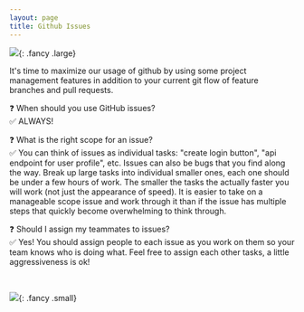 ```yaml
---
layout: page
title: Github Issues
---
```



![](img/issuesviews.jpg){: .fancy .large}

It's time to maximize our usage of github by using some project management features in addition to your current git flow of feature branches and pull requests.

❓ When should you use GitHub issues?<br>
✅ ALWAYS!

❓ What is the right scope for an issue?<br>
✅ You can think of issues as individual tasks: "create login button",  "api endpoint for user profile", etc.  Issues can also be bugs that you find along the way.  Break up large tasks into individual smaller ones, each one should be under a few hours of work.  The smaller the tasks the actually faster you will work (not just the appearance of speed). It is easier to take on a manageable scope issue and work through it than if the issue has multiple steps that quickly become overwhelming to think through.

❓ Should I assign my teammates to issues?<br>
✅ Yes! You should assign people to each issue as you work on them so your team knows who is doing what. Feel free to assign each other tasks, a little aggressiveness is ok!  

<br>

![](img/rocks.gif){: .fancy .small}

